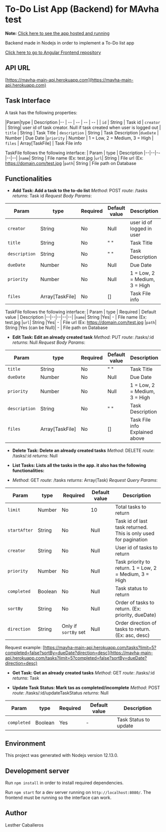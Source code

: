 # To-Do List App (Backend) for MAvha test

**Note:** [Click here to see the app hosted and running](https://mavha-test.web.app/)

Backend made in Nodejs in order to implement a To-Do list app

[Click here to go to Angular Frontend repository](https://github.com/itslesther/Mavha-main-app)

## API URL

[https://mavha-main-api.herokuapp.com](https://mavha-main-api.herokuapp.com)

## Task Interface

A task has the following properties:

|Param|type | Description
|-- | -- | -- | -- | -- |
| `id` | String | Task id
| `creator` | String| user id of task creator. Null if task created when user is logged out
| `title` | String | Task Title
| `description` | String | Task Description
|`dueDate` | Number | Due Date
|`priority` | Number | 1 = Low, 2 = Medium, 3 = High
| `files` | Array[TaskFile] | Task File info

TaskFile follows the following interface: 
| Param | type  | Description 
|--|--|--|--|--|
|`name`| String | File name (Ex: test.jpg
|`url`| String  | File url (Ex: https://domain.com/test.jpg
|`path`| String | File path on Database


## Functionalities

 - **Add Task: Add a task to the to-do list**
 *Method*: POST
 *route*: /tasks
 *returns*: Task id
 *Request Body Params*:
 	
|Param|type| Required | Default value | Description
|-- | -- | -- | -- | -- |
| `creator` | String |No |Null | user id of logged in user
| `title` | String |No |" " | Task Title
| `description` | String |No |" " | Task Description
|`dueDate` | Number | No | Null | Due Date
|`priority` | Number | No | Null | 1 = Low, 2 = Medium, 3 = High
| `files` | Array[TaskFile] | No | [] | Task File info

TaskFile follows the following interface: 
| Param | type | Required   | Default value | Description 
|--|--|--|--|--|
|`name`| String |Yes| - | File name (Ex: test.jpg
|`url`| String |Yes| - | File url (Ex: https://domain.com/test.jpg
|`path`| String |Yes (can be Null)| - | File path on Database

	
 - **Edit Task: Edit an already created task**
 *Method*: PUT
 *route*: /tasks/:id
 *returns*: Null
 *Request Body Params*:
 	
|Param|type| Required | Default value | Description
|-- | -- | -- | -- | -- |
| `title` | String |No |" " | Task Title
|`dueDate` | Number | No | Null | Due Date
|`priority` | Number | No | Null | 1 = Low, 2 = Medium, 3 = High
| `description` | String |No |" " | Task Description
| `files` | Array[TaskFile] | No | [] | Task File info Explained above

 
 - **Delete Task: Delete an already created tasks**
  *Method*: DELETE
 *route*: /tasks/:id
*returns*: Null

 - **List Tasks: Lists all the tasks in the app. it also has the following functionalities:**
 - *Method*: GET
 *route*: /tasks
 *returns*: Array(Task)
 *Request Query Params*:

|Param|type| Required | Default value | Description
|-- | -- | -- | -- | -- |
| `limit` | Number|No |10| Total tasks to return
| `startAfter` | String |No | Null | Task id of last task returned. This is only used for pagination
| `creator` | String |No | Null | User id of tasks to return
|`priority` | Number | No | Null | Task priority to return. 1 = Low, 2 = Medium, 3 = High
| `completed` | Boolean | No | Null | Task status to return
| `sortBy` | String | No | Null | Order of tasks to return. (Ex: priority, dueDate)
| `direction` | String | Only if `sortBy` set| Null | Order direction of tasks to return. (Ex: asc, desc)

Request example: [https://mavha-main-api.herokuapp.com/tasks?limit=5?completed=false?sortBy=dueDate?direction=desc](https://mavha-main-api.herokuapp.com/tasks?limit=5?completed=false?sortBy=dueDate?direction=desc)

 - **Get Task: Get an already created tasks**
  *Method*: GET
 *route*: /tasks/:id
*returns*: Task

 - **Update Task Status: Mark tas as completed/incomplete**
  *Method*: POST
 *route*: /tasks/:id/updateTaskStatus
 *returns*: Null
 
|Param|type| Required | Default value | Description
|-- | -- | -- | -- | -- |
| `completed` | Boolean| Yes | - | Task Status to update


## Environment

This project was generated with Nodejs version 12.13.0.

## Development server
Run `npm install` in order to install required dependencies.

Run `npm start` for a dev server running on `http://localhost:8080/`. The frontend must be running so the interface can work.


## Author
Lesther Caballeros